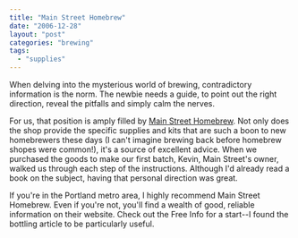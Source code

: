 ```yaml
---
title: "Main Street Homebrew"
date: "2006-12-28"
layout: "post"
categories: "brewing"
tags:
  - "supplies"
---
```


When delving into the mysterious world of brewing, contradictory information is the norm. The newbie needs a guide, to point out the right direction, reveal the pitfalls and simply calm the nerves.

For us, that position is amply filled by [Main Street Homebrew](http://www.mainbrew.com/). Not only does the shop provide the specific supplies and kits that are such a boon to new homebrewers these days (I can't imagine brewing back before homebrew shopes were common!), it's a source of excellent advice. When we purchased the goods to make our first batch, Kevin, Main Street's owner, walked us through each step of the instructions. Although I'd already read a book on the subject, having that personal direction was great.

If you're in the Portland metro area, I highly recommend Main Street Homebrew. Even if you're not, you'll find a wealth of good, reliable information on their website. Check out the Free Info for a start--I found the bottling article to be particularly useful.

